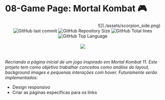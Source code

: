 # 08-Game Page: Mortal Kombat 🎮

<div align="right">
    ![](./assets/scorpion_side.png)
</div>

<div align="center">
    <img alt="GitHub last commit" src="https://img.shields.io/github/last-commit/Henrique-arievilO/08-Game_Page?color=indigo">
    <img alt="GitHub Repository Size" src="https://img.shields.io/github/repo-size/Henrique-arievilO/08-Game_Page?color=indigo">
    <img alt="GitHub Total lines" src="https://img.shields.io/tokei/lines/github/Henrique-arievilO/08-Game_Page?color=indigo">
    <img alt="GitHub Top Language" src="https://img.shields.io/github/languages/top/Henrique-arievilO/08-Game_Page?color=indigo">
</div><br>
<div align="center">
    <a href="https://www.linkedin.com/in/wanderson-henrique-oliveira-74b718235/" alt="Linkedin"><img src="https://img.shields.io/badge/-Wanderson Henrique-indigo?style=flat&logo=Linkedin&logoColor=white"></a>
</div><br>

<i>Recriando a página inicial de um jogo inspirado em Mortal Kombat 11. Este projeto tem como objetivo trabalhar conceitos como análise do layout, background images e pequenas interações com hover.
Futuramente serão implementados:</i>

- Design responsivo
- Criar as páginas específicas para os links